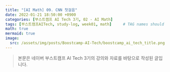```yaml
---
title: "[AI Math] 09. CNN 첫걸음"
date: 2022-01-21 18:50:00 +0900
categories: [부스트캠프 AI Tech 3기, 02 - AI Math]
tags: [부스트캠프AITech, study-log, week01, math]     # TAG names should always be lowercase
math: true
mermaid: true
image: 
  src: /assets/img/posts/Boostcamp-AI-Tech/boostcamp_ai_tech_title.png
---
```

> 본문은 네이버 부스트캠프 AI Tech 3기의 강의와 자료를 바탕으로 작성된 글입니다.

<br>

